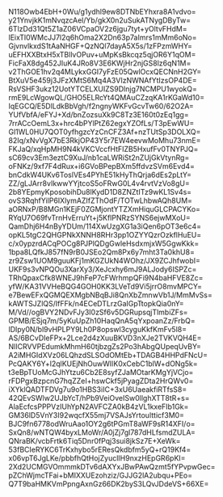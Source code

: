 N118Owb4EbH+0Wu/g1ydhl9ew8DTNbEYhxra8A1vdvo=
y21YnvjkK1mNvqzcAel/Yb/gkX0n2uSukATNygDByTw=
6TlzDd31Qt5Z1aZ06VCpaOV2z6jgu7tyt+yOltvFHdM=
lEixTl0WMcJJ7l2q6hOma2X2Dn63p7aImrs1mMm6oNo=
GjvnvlkxdS1tAaNHGF+QzNQl7dayA5X5s/1zFPzmWHY=
uEFHXXBtxH5xTBllvOPuv+uMpKsBkcqz5qjOR6Y1qOM=
FicFaX8dg452JIuK4JRo8V3E6KWjHr2njGS8lz6qN1M=
v2ThGOE1hv2q4MLykxGGI7yFzE05QwlOcxQECNnH2GY=
BtXuV5e459j3JFzXMtS6Mq4A3VIzNWNAfYtIzsOP4DE=
RsVSHF3ukz12UotYTCELXUIZS9Dlnjg7NCMPU1wyokQ=
rmE9LcWgowQL/GHO5ELRcYt4QMAuCZzqKA1rKGaWd10=
IqEGCQ/E5DlLdkBbVgh/f2ngnyWKFvGcvTw60/62O2A=
YUfVbfA/eFYJ+Xd/bnZozsuXk9C8Tz3E160t0zEq1gg=
7rrACcOemL3x+hrc4bPYlPtZ62egxYZOfLs/T3pEwWU=
Gl1WL0HU7QOT0yfhgzcYzCnCFZ3Af+nzTUtSp3DOLXQ=
82Iq/xNvVgX7bE3RkjOP43Y5r7EW4eevwMoMhu73nmE=
FKJaQ/xqHpMH9N4kVKCVccfHtFIZB5HxufFv0TNYPJQ=
sC69cv3Em3eztC9XuJ/nb1caLWRiSt2nZUjGkVtynRg=
oFNKz/9xf7F4dRux+i6GVoBPepBXm5ffdvzSVm6Evd4=
bnCdkW4UKv6ToslVEs4PYhE51kHyThQrja6dEs2pLtY=
ZZ/gLJArr8vIkwwYYjtcoS5oFRwG0L4v4rvtVzVo8gU=
2b8YEpmyKposobihDu8lKydD1D8ZNZtITz9wKL1Sv4s=
ovS3RqhfYilP6IXlymAZIfZThOdF/TOTwLhbwAQh8UM=
aORNxP/B8MGn1KEjF0ZGMjontYTZXmHiquGLCPACYKo=
RYqU7O69fvTrnHvErruYt+j5KflPNRzSYNS6ejwMXoU=
QamDhj6H4nByYDUm/114XwUzgXG1a3iQen6pOT3e6c4=
opKL5tgC2QHGPNkXNNH8RHr3pp1OZYYQzrOzkflHuEU=
c/x0ypzrdACqPOCg8PJPlQDgGwleHsdxmjxW5GgwKkk=
1bpa8LQfkJ857fN9rB0JSEo2Qm8Px6y7mht3Ta0khU8=
zr9Zsw1UOM9guuKFj1mKGZUkN4WOhz/JX9ZCJhfwobI=
UKF9s3vNPQOu3XarXy3/XeJcxhy6mJ9ALJody6ISPZc=
TRhQpaxCfk8WNEJ9hFeP7cFWrhmpQFi9N4baHFVE8Zc=
yfW/KA31VVHeBQG4GOH0KK3LVeTd9Vi5jrrO8mvMPCY=
e7BewEFxQGMQEXMgbNBqBJi8QnXbZmnwVb1J/MmMvSs=
kAWTSJZlQS/IfFFk/n4ECeDTLrzGaIGpTtopkQia0nY=
M/Vd//ogBVY2NDvFJy3I0zSf6v5DGRupsqjTlmbiZFs=
GPMB/ESjq7m/5yKuUpZh10HaqQnA5qYxpoanZz/FrbQ=
lDIpy0N/bl9vHPLPY9Lh0P8opswl3cyguKkfKmFv5l8=
AS/6BCvDIeFPx+2Lce2d4zXuuBKVD3nXJe2TVKVQH4E=
NlICRVVPEdumkMhmH60tjbzgZs2Po3hAbgQUpeqUvBY=
A2iMHGIdXVz06LQhzdSLSOdOMtEb+TDAGB4HHPdFNcU=
PcQAKY6Y+l2qlKUEjNhOuwWIlK0xCebC1blW+dONg5k=
t3eBpTUoMcGJhYtzu6Cb2E8syfZJaMOtarKMgYjVCjo=
rFDPgxBzpcnG7hqZZeI+hswCkf5jPyagZDta2HrQWv0=
iXYklQADTFDVg7u9o1HBS3iIC+3xU6UaeakfiRTfsS8=
42QEvSWlw2UJbYcT/hPb9VeiOveISw0llghXTT8tR+s=
AlaEcfcsPPPVzIUhYpN2AVFCZA0kB4zVL1kxeFIb1Gk=
GM36lD5VnY3I92wqcfX55mj7VSAJsYrtoultticf3M0=
BJC9fn6778odWruAao1OY2g6tPGmT8aWF9sR14XFI/o=
SxQn8/wNTQW4byxLMoWr/A0jZj7gl787dHLfsmdZULA=
QNraBK/vcbFrtk6Tiq5Dnr0fPqj3sui8jkSz7E+XeWk=
53fBCIeRYKC6TrKxhybo5rEResQkdbfm5yQ+rQ19Kf4=
x06vpT6JgLKe/pbbfhQtHojZyuclIH9nxzHEpGR6pKI=
2Xd2UCMGVOmmmkDTv6dAXYxJBwPAwQzmt5fYPvpwGec=
pZChWjmcTFai+bMIXXUEzohziz/GJJG2lA2ubqu+PEo=
Q7T9baHMKVmPpngAxnGz66DK2byS3LQvJDdeVS+66XE=
